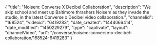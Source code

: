 {
    "title": "Noisem: Converse X Decibel Collaboration",
    "description": "We skip school and meet up Baltimore thrashers Noisem as they invade the studio, in the latest Converse x Decibel video collaboration.",
    "channelid": "168524",
    "videoid": "6419283",
    "date_created": "1444066414",
    "date_modified": "1450229279",
    "type": "captivate",
    "layout": "channelVideo",
    "url": "\/converse\/noisem-converse-x-decibel-collaboration\/168524-6419283"
}